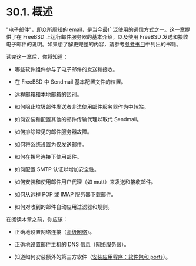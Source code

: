 # 30.1. 概述

"电子邮件"，即众所周知的 email，是当今最广泛使用的通信方式之一。这一章提供了在 FreeBSD 上运行邮件服务器的基本介绍，以及使用 FreeBSD 发送和接收电子邮件的说明。如果想了解更完整的内容，请参考[参考书目](https://docs.freebsd.org/en/books/handbook/bibliography/index.html#bibliography)中列出的书籍。

读完这一章后，你将知道：

 - 哪些软件组件参与了电子邮件的发送和接收。

 - 在 FreeBSD 中 Sendmail 基本配置文件的位置。

 - 远程邮箱和本地邮箱的区别。

 - 如何阻止垃圾邮件发送者非法使用邮件服务器作为中转站。

 - 如何安装和配置其他的邮件传输代理以取代 Sendmail。

 - 如何排除常见的邮件服务器故障。

 - 如何将系统设置为仅发送邮件。

 - 如何在拨号连接下使用邮件。

 - 如何配置 SMTP 认证以增加安全性。

 - 如何安装和使用邮件用户代理（如 mutt）来发送和接收邮件。

 - 如何从远程 POP 或 IMAP 服务器下载邮件。

 - 如何对收到的邮件自动应用过滤器和规则。

在阅读本章之前，你应该：

 - 正确地设置网络连接（[高级网络](https://docs.freebsd.org/en/books/handbook/advanced-networking/index.html#advanced-networking)）。

 - 正确地设置邮件主机的 DNS 信息（[网络服务器](https://docs.freebsd.org/en/books/handbook/network-servers/index.html#network-servers)）。

 - 知道如何安装额外的第三方软件（[安装应用程序：软件包和 ports](https://docs.freebsd.org/en/books/handbook/ports/index.html#ports)）。
